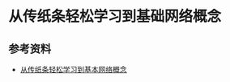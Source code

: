 # 从传纸条轻松学习到基础网络概念

## 参考资料

-   [从传纸条轻松学习到基本网络概念](https://mp.weixin.qq.com/s?__biz=MjM5MTA1MjAxMQ==&mid=2651234302&idx=1&sn=13cbc951dc746e50490b0ac964fec5b9&chksm=bd49467a8a3ecf6cd6fb160faddaf1bfac76c3c15453359bc00a39b0095fefaca63e612cc968&mpshare=1&scene=1&srcid=&sharer_sharetime=1571440541730&sharer_shareid=778ad5bf3b27e0078eb105d7277263f6#rd)
